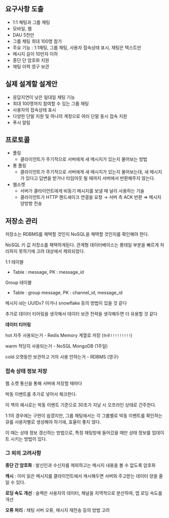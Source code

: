 ## 요구사항 도출

- 1:1 채팅과 그룹 채팅
- 모바일, 웹
- DAU 5천만
- 그룹 채팅 최대 100명 참가
- 주요 기능 : 1:1채팅, 그룹 채팅, 사용자 접속상태 표시, 채팅은 텍스트만
- 메시지 길이 10만자 이하
- 종단 단 암호화 지원
- 채팅 이력 영구 보관

## 실제 설계할 설계안

- 응답지연이 낮은 일대일 채팅 기능
- 최대 100명까지 참여할 수 있는 그룹 채팅
- 사용자의 접속상태 표시
- 다양한 단말 지원 및 하나의 계정으로 여러 단말 동시 접속 지원
- 푸시 알림

## 프로토콜

- 폴링
    - 클라이언트가 주기적으로 서버에게 새 메시지가 있는지 물어보는 방법
- 롱 폴링
    - 클라이언트가 주기적으로 서버에게 새 메시지가 있는지 물어보는데, 새 메시지가 있다고 답변을 받거나 타임아웃 될 때까지 서버에서 반환해주지 않는다.
- 웹소켓
    - 서버가 클라이언트에게 비동기 메시지를 보낼 때 널리 사용하는 기술
    - 클라이언트가 HTTP 핸드셰이크 연결을 요청 → 서버 측 ACK 반환 ⇒ 메시지 양방향 전송

## 저장소 관리

저장소는 RDBMS를 채택할 것인지 NoSQL을 채택할 것인지를 확인해야 한다.

NoSQL 키 값 저장소를 채택하게된다. 관계형 데이터베이스는 롱테일 부분을 빠르게 처리하지 못하기에 고려 대상에서 제외되었다.

1:1 테이블

- Table : message, PK : message_id

Group 테이블

- Table : group message, PK : channel_id, message_id

메시지 id는 UUIDv7 이거나 snowflake 등의 방법이 있을 것 같다

추가로 데이터 티어링을 생각해서 데이터 보관 전략을 생각해두면 더 유용할 것 같다

**데이터 티어링**

hot 자주 사용되는거 - Redis Memory 계열로 저장 (`하루!!!!!!!!!`)

warm 적당히 사용되는거 - NoSQL MongoDB (1주일)

cold 오랫동안 보관하고 거의 사용 안하는거 - RDBMS (영구)

### 접속 상태 정보 저장

웹 소켓 통신을 통해 서버에 저장할 때마다

박동 이벤트를 추가로 넣어서 체크한다.

이 책의 예시로는 박동 이벤트 기준으로 30초가 지날 시 오프라인 상태로 간주한다.

1:1의 경우에는 구현이 쉽겠지만, 그룹 채팅에서는 각 그룹별로 박동 이벤트를 확인하는 큐를 사용자별로 생성해야 하기에, 효율이 좋지 않다.

이 때는 상태 정보 갱신하는 방법으로, 특정 채팅방에 들어갔을 때만 상태 정보를 업데이트 시키는 방법이 있다.

### 그 외의 고려사항

**종단 간 암호화** : 발신인과 수신자를 제외하고는 메시지 내용을 볼 수 없도록 암호화

**캐시** : 이미 읽은 메시지를 클라이언트에서 캐시해두면 서버와 주고받는 데이터 양을 줄일 수 있다.

**로딩 속도 개선** : 슬랙은 사용자의 데이터, 채널을 지역적으로 분산하여, 앱 로딩 속도를 개선

**오류 처리** : 채팅 서버 오류, 매시지 재전송 등의 방법 고려

